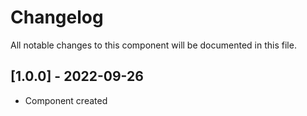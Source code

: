 # Changelog
All notable changes to this component will be documented in this file.

## [1.0.0] - 2022-09-26
- Component created

